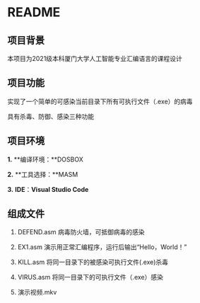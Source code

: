 # README

## 项目背景

本项目为2021级本科厦门大学人工智能专业汇编语言的课程设计

## 项目功能

实现了一个简单的可感染当前目录下所有可执行文件（.exe）的病毒

具有杀毒、防御、感染三种功能

## 项目环境

**1.**   **编译环境：**DOSBOX

**2.**   **工具选择：**MASM

**3.**   **IDE**：**Visual Studio Code**

## 组成文件

1. DEFEND.asm  病毒防火墙，可抵御病毒的感染

2. EX1.asm  演示用正常汇编程序，运行后输出“Hello，World！”

3. KILL.asm 将同一目录下的被感染可执行文件(.exe)杀毒

4. VIRUS.asm  将同一目录下的可执行文件（.exe）感染
5. 演示视频.mkv

